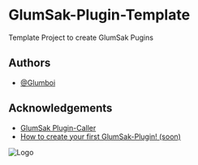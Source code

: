 
#  GlumSak-Plugin-Template

Template Project to create GlumSak Pugins 




## Authors

- [@Glumboi](https://www.github.com/Glumboi)



## Acknowledgements

 - [GlumSak Plugin-Caller](https://github.com/Glumboi/GlumSak/blob/main/EmuSak-Revive.Plugins/Plugin.cs)
 - [How to create your first GlumSak-Plugin! (soon)](https://github.com/Glumboi/GlumSak)

![Logo](https://camo.githubusercontent.com/433f6ab4949b4406f3b7ed2c9f885e5cacb93cc1922a3f0861d3209feea0f8d1/68747470733a2f2f692e696d6775722e636f6d2f633737383345552e706e67)

